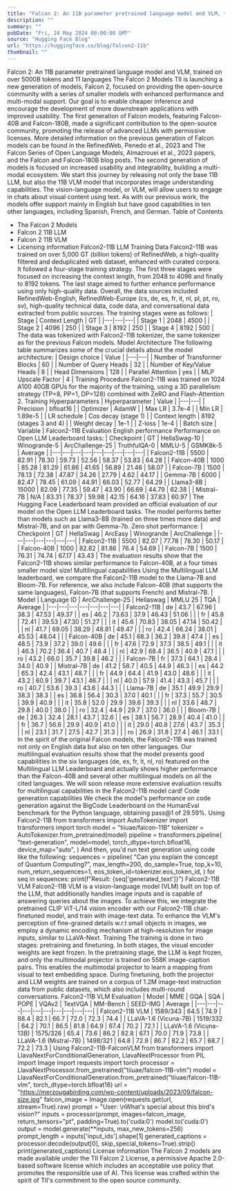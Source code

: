 ```yaml
---
title: "Falcon 2: An 11B parameter pretrained language model and VLM, trained on over 5000B tokens tokens and 11 languages"
description: ""
summary: ""
pubDate: "Fri, 24 May 2024 00:00:00 GMT"
source: "Hugging Face Blog"
url: "https://huggingface.co/blog/falcon2-11b"
thumbnail: ""
---
```


Falcon 2: An 11B parameter pretrained language model and VLM, trained on over 5000B tokens and 11 languages
The Falcon 2 Models
TII is launching a new generation of models, Falcon 2, focused on providing the open-source community with a series of smaller models with enhanced performance and multi-modal support. Our goal is to enable cheaper inference and encourage the development of more downstream applications with improved usability.
The first generation of Falcon models, featuring Falcon-40B and Falcon-180B, made a significant contribution to the open-source community, promoting the release of advanced LLMs with permissive licenses. More detailed information on the previous generation of Falcon models can be found in the RefinedWeb, Penedo et al., 2023 and The Falcon Series of Open Language Models, Almazrouei et al., 2023 papers, and the Falcon and Falcon-180B blog posts.
The second generation of models is focused on increased usability and integrability, building a multi-modal ecosystem. We start this journey by releasing not only the base 11B LLM, but also the 11B VLM model that incorporates image understanding capabilities. The vision-language model, or VLM, will allow users to engage in chats about visual content using text.
As with our previous work, the models offer support mainly in English but have good capabilities in ten other languages, including Spanish, French, and German.
Table of Contents
- The Falcon 2 Models
- Falcon 2 11B LLM
- Falcon 2 11B VLM
- Licensing information
Falcon2-11B LLM
Training Data
Falcon2-11B was trained on over 5,000 GT (billion tokens) of RefinedWeb, a high-quality filtered and deduplicated web dataset, enhanced with curated corpora. It followed a four-stage training strategy. The first three stages were focused on increasing the context length, from 2048 to 4096 and finally to 8192 tokens. The last stage aimed to further enhance performance using only high-quality data.
Overall, the data sources included RefinedWeb-English, RefinedWeb-Europe (cs, de, es, fr, it, nl, pl, pt, ro, sv), high-quality technical data, code data, and conversational data extracted from public sources.
The training stages were as follows:
| Stage | Context Length | GT |
|---|---|---|
| Stage 1 | 2048 | 4500 |
| Stage 2 | 4096 | 250 |
| Stage 3 | 8192 | 250 |
| Stage 4 | 8192 | 500 |
The data was tokenized with Falcon2-11B tokenizer, the same tokenizer as for the previous Falcon models.
Model Architecture
The following table summarizes some of the crucial details about the model architecture:
| Design choice | Value |
|---|---|
| Number of Transformer Blocks | 60 |
| Number of Query Heads | 32 |
| Number of Key/Value Heads | 8 |
| Head Dimensions | 128 |
| Parallel Attention | yes |
| MLP Upscale Factor | 4 |
Training Procedure
Falcon2-11B was trained on 1024 A100 40GB GPUs for the majority of the training, using a 3D parallelism strategy (TP=8, PP=1, DP=128) combined with ZeRO and Flash-Attention 2.
Training Hyperparameters
| Hyperparameter | Value |
|---|---|
| Precision | bfloat16 |
| Optimizer | AdamW |
| Max LR | 3.7e-4 |
| Min LR | 1.89e-5 |
| LR schedule | Cos decay (stage 1) |
| Context length | 8192 (stages 3 and 4) |
| Weight decay | 1e-1 |
| Z-loss | 1e-4 |
| Batch size | Variable |
Falcon2-11B Evaluation
English performance
Performance on Open LLM Leaderboard tasks:
| Checkpoint | GT | HellaSwag-10 | Winogrande-5 | ArcChallenge-25 | TruthfulQA-0 | MMLU-5 | GSMK8k-5 | Average |
|---|---|---|---|---|---|---|---|---|
| Falcon2-11B | 5500 | 82.91 | 78.30 | 59.73 | 52.56 | 58.37 | 53.83 | 64.28 |
| Falcon-40B | 1000 | 85.28 | 81.29 | 61.86 | 41.65 | 56.89 | 21.46 | 58.07 |
| Falcon-7B | 1500 | 78.13 | 72.38 | 47.87 | 34.26 | 27.79 | 4.62 | 44.17 |
| Gemma-7B | 6000 | 82.47 | 78.45 | 61.09 | 44.91 | 66.03 | 52.77 | 64.29 |
| Llama3-8B | 15000 | 82.09 | 77.35 | 59.47 | 43.90 | 66.69 | 44.79 | 62.38 |
| Mistral-7B | N/A | 83.31 | 78.37 | 59.98 | 42.15 | 64.16 | 37.83 | 60.97 |
The Hugging Face Leaderboard team provided an official evaluation of our model on the Open LLM Leaderboard tasks. The model performs better than models such as Llama3-8B (trained on three times more data) and Mistral-7B, and on par with Gemma-7b.
Zero shot performance:
| Checkpoint | GT | HellaSwag | ArcEasy | Winogrande | ArcChallenge |
|---|---|---|---|---|---|
| Falcon2-11B | 5500 | 82.07 | 77.78 | 78.30 | 50.17 |
| Falcon-40B | 1000 | 82.82 | 81.86 | 76.4 | 54.69 |
| Falcon-7B | 1500 | 76.31 | 74.74 | 67.17 | 43.43 |
The evaluation results show that the Falcon2-11B shows similar performance to Falcon-40B, at a four times smaller model size!
Multilingual capabilities
Using the Multilingual LLM leaderboard, we compare the Falcon2-11B model to the Llama-7B and Bloom-7B. For reference, we also include Falcon-40B (that supports the same languages), Falcon-7B (that supports French) and Mistral-7B.
| Model | Language ID | ArcChallenge-25 | Hellaswag | MMLU 25 | TQA | Average |
|---|---|---|---|---|---|---|
| Falcon2-11B | de | 43.7 | 67.96 | 38.3 | 47.53 | 49.37 |
| es | 46.2 | 73.63 | 37.9 | 46.43 | 51.06 | |
| fr | 45.8 | 72.41 | 39.53 | 47.30 | 51.27 | |
| it | 45.6 | 70.83 | 38.05 | 47.14 | 50.42 | |
| nl | 41.7 | 69.05 | 38.29 | 48.81 | 49.47 | |
| ro | 42.4 | 66.24 | 38.01 | 45.53 | 48.04 | |
| Falcon-40B | de | 45.1 | 68.3 | 36.2 | 39.8 | 47.4 |
| es | 48.5 | 73.9 | 37.2 | 39.0 | 49.6 | |
| fr | 47.6 | 72.9 | 37.3 | 38.5 | 49.1 | |
| it | 46.3 | 70.2 | 36.4 | 40.7 | 48.4 | |
| nl | 42.9 | 68.4 | 36.5 | 40.9 | 47.1 | |
| ro | 43.2 | 66.0 | 35.7 | 39.8 | 46.2 | |
| Falcon-7B | fr | 37.3 | 64.1 | 28.4 | 34.0 | 40.9 |
| Mistral-7B | de | 41.2 | 58.7 | 40.5 | 44.9 | 46.3 |
| es | 44.2 | 65.3 | 42.4 | 43.1 | 48.7 | |
| fr | 44.9 | 64.4 | 41.9 | 43.0 | 48.6 | |
| it | 43.2 | 60.9 | 39.7 | 43.1 | 46.7 | |
| nl | 40.0 | 57.9 | 41.4 | 43.3 | 45.7 | |
| ro | 40.7 | 53.6 | 39.3 | 43.6 | 44.3 | |
| Llama-7B | de | 35.1 | 49.9 | 29.9 | 38.3 | 38.3 |
| es | 36.8 | 56.4 | 30.3 | 37.0 | 40.1 | |
| fr | 37.3 | 55.7 | 30.5 | 39.9 | 40.9 | |
| it | 35.8 | 52.0 | 29.9 | 39.6 | 39.3 | |
| nl | 33.6 | 48.7 | 29.8 | 40.0 | 38.0 | |
| ro | 32.4 | 44.9 | 29.7 | 37.0 | 36.0 | |
| Bloom-7B | de | 26.3 | 32.4 | 28.1 | 43.7 | 32.6 |
| es | 38.1 | 56.7 | 28.9 | 40.4 | 41.0 | |
| fr | 36.7 | 56.6 | 29.9 | 40.9 | 41.0 | |
| it | 29.0 | 40.8 | 27.6 | 43.7 | 35.3 | |
| nl | 23.1 | 31.7 | 27.5 | 42.7 | 31.3 | |
| ro | 26.9 | 31.8 | 27.4 | 46.1 | 33.1 |
In the spirit of the original Falcon models, the Falcon2-11B was trained not only on English data but also on ten other languages. Our multilingual evaluation results show that the model presents good capabilities in the six languages (de, es, fr, it, nl, ro) featured on the Multilingual LLM Leaderboard and actually shows higher performance than the Falcon-40B and several other multilingual models on all the cited languages.
We will soon release more extensive evaluation results for multilingual capabilities in the Falcon2-11B model card!
Code generation capabilities
We check the model's performance on code generation against the BigCode Leaderboard on the HumanEval benchmark for the Python language, obtaining pass@1 of 29.59%.
Using Falcon2-11B
from transformers import AutoTokenizer
import transformers
import torch
model = "tiiuae/falcon-11B"
tokenizer = AutoTokenizer.from_pretrained(model)
pipeline = transformers.pipeline(
"text-generation",
model=model,
torch_dtype=torch.bfloat16,
device_map="auto",
)
And then, you'd run text generation using code like the following:
sequences = pipeline(
"Can you explain the concept of Quantum Computing?",
max_length=200,
do_sample=True,
top_k=10,
num_return_sequences=1,
eos_token_id=tokenizer.eos_token_id,
)
for seq in sequences:
print(f"Result: {seq['generated_text']}")
Falcon2-11B VLM
Falcon2-11B VLM is a vision-language model (VLM) built on top of the LLM, that additionally handles image inputs and is capable of answering queries about the images. To achieve this, we integrate the pretrained CLIP ViT-L/14 vision encoder with our Falcon2-11B chat-finetuned model, and train with image-text data.
To enhance the VLM's perception of fine-grained details w.r.t small objects in images, we employ a dynamic encoding mechanism at high-resolution for image inputs, similar to LLaVA-Next.
Training
The training is done in two stages: pretraining and finetuning. In both stages, the visual encoder weights are kept frozen. In the pretraining stage, the LLM is kept frozen, and only the multimodal projector is trained on 558K image-caption pairs. This enables the multimodal projector to learn a mapping from visual to text embedding space. During finetuning, both the projector and LLM weights are trained on a corpus of 1.2M image-text instruction data from public datasets, which also includes multi-round conversations.
Falcon2-11B VLM Evaluation
| Model | MME | GQA | SQA | POPE | VQAv2 | TextVQA | MM-Bench | SEED-IMG | Average |
|---|---|---|---|---|---|---|---|---|---|
| Falcon2-11B VLM | 1589/343 | 64.5 | 74.9 | 88.4 | 82.1 | 66.7 | 72.0 | 72.3 | 74.4 |
| LLaVA-1.6 (Vicuna-7B) | 1519/332 | 64.2 | 70.1 | 86.5 | 81.8 | 64.9 | 67.4 | 70.2 | 72.1 |
| LLaVA-1.6 (Vicuna-13B) | 1575/326 | 65.4 | 73.6 | 86.2 | 82.8 | 67.1 | 70.0 | 71.9 | 73.8 |
| LLaVA-1.6 (Mistral-7B) | 1498/321 | 64.8 | 72.8 | 86.7 | 82.2 | 65.7 | 68.7 | 72.2 | 73.3 |
Using Falcon2-11B-FalconVLM
from transformers import LlavaNextForConditionalGeneration, LlavaNextProcessor
from PIL import Image
import requests
import torch
processor = LlavaNextProcessor.from_pretrained("tiiuae/falcon-11B-vlm")
model = LlavaNextForConditionalGeneration.from_pretrained("tiiuae/falcon-11B-vlm", torch_dtype=torch.bfloat16)
url = "https://merzougabirding.com/wp-content/uploads/2023/09/falcon-size.jpg"
falcon_image = Image.open(requests.get(url, stream=True).raw)
prompt = "User: <image>\nWhat's special about this bird's vision?"
inputs = processor(prompt, images=falcon_image, return_tensors="pt", padding=True).to('cuda:0')
model.to('cuda:0')
output = model.generate(**inputs, max_new_tokens=256)
prompt_length = inputs['input_ids'].shape[1]
generated_captions = processor.decode(output[0], skip_special_tokens=True).strip()
print(generated_captions)
License information
The Falcon 2 models are made available under the TII Falcon 2 License, a permissive Apache 2.0-based software license which includes an acceptable use policy that promotes the responsible use of AI. This license was crafted within the spirit of TII's commitment to the open source community.